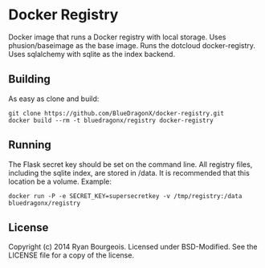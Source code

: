 Docker Registry
===============
Docker image that runs a Docker registry with local storage. Uses
phusion/baseimage as the base image. Runs the dotcloud docker-registry. Uses
sqlalchemy with sqlite as the index backend.

Building
--------
As easy as clone and build:

    git clone https://github.com/BlueDragonX/docker-registry.git
    docker build --rm -t bluedragonx/registry docker-registry

Running
-------
The Flask secret key should be set on the command line. All registry files,
including the sqlite index, are stored in /data. It is recommended that this
location be a volume. Example: 

    docker run -P -e SECRET_KEY=supersecretkey -v /tmp/registry:/data bluedragonx/registry

License
-------
Copyright (c) 2014 Ryan Bourgeois. Licensed under BSD-Modified. See the LICENSE
file for a copy of the license.
